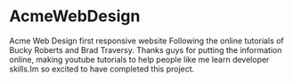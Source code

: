 # AcmeWebDesign
Acme Web Design first responsive website 
Following the online tutorials of Bucky Roberts and Brad Traversy. Thanks guys for putting the information online, making youtube
tutorials to help people like me learn developer skills.Im so excited to have completed this project.
